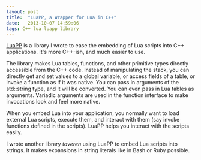 ```yaml
---
layout: post
title:  "LuaPP, a Wrapper for Lua in C++"
date:   2013-10-07 14:59:06
tags: C++ lua luapp library
---
```


[LuaPP](https://github.com/echaozh/luapp) is a library I wrote to ease the embedding of Lua scripts into C++ applications. It's more C++-ish, and much easier to use.

The library makes Lua tables, functions, and other primitive types directly accessible from the C++ code. Instead of manipulating the stack, you can directly get and set values to a global variable, or access fields of a table, or invoke a function as if it was native. You can pass in arguments of the std::string type, and it will be converted. You can even pass in Lua tables as arguments. Variadic arguments are used in the function interface to make invocations look and feel more native.

When you embed Lua into your application, you normally want to load external Lua scripts, execute them, and interact with them (say invoke functions defined in the scripts). LuaPP helps you interact with the scripts easily.

I wrote another library _taveren_ using LuaPP to embed Lua scripts into strings. It makes expansions in string literals like in Bash or Ruby possible.
